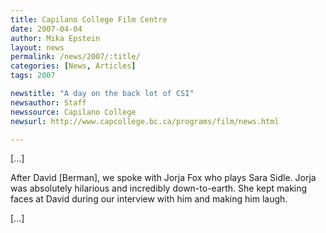 ```yaml
---
title: Capilano College Film Centre 
date: 2007-04-04
author: Mika Epstein
layout: news
permalink: /news/2007/:title/
categories: [News, Articles]
tags: 2007

newstitle: "A day on the back lot of CSI"
newsauthor: Staff
newssource: Capilano College
newsurl: http://www.capcollege.bc.ca/programs/film/news.html

---
```


[...]

After David [Berman], we spoke with Jorja Fox who plays Sara Sidle. Jorja was absolutely hilarious and incredibly down-to-earth. She kept making faces at David during our interview with him and making him laugh.

[...]


